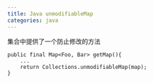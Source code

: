 ```yaml
---
title: Java unmodifiableMap
categories: java
---
```



集合中提供了一个防止修改的方法

```
public final Map<Foo, Bar> getMap(){
    ...
    return Collections.unmodifiableMap(map);
}

```
